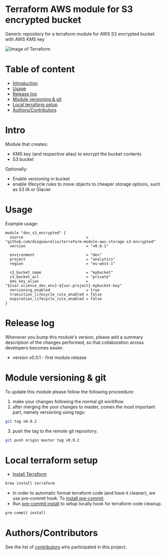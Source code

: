 Terraform AWS module for S3 encrypted bucket
============================================

Generic repository for a terraform module for AWS S3 encrypted bucket with AWS KMS key

![Image of Terraform](https://i.imgur.com/Jj2T26b.jpg)

# Table of content

- [Introduction](#intro)
- [Usage](#usage)
- [Release log](#release-log)
- [Module versioning & git](#module-versioning-&-git)
- [Local terraform setup](#local-terraform-setup)
- [Authors/Contributors](#authorscontributors)


# Intro

Module that creates:
- KMS key (and respective alias) to encrypt the bucket contents
- S3 bucket

Optionally:
- Enable versioning in bucket
- enable lifecycle rules to move objects to cheaper storage options, such as S3 IA or Glacier


# Usage

Example usage:

```hcl
module "dev_s3_encrypted" {
  source                            = "github.com/diogoaurelio/terraform-module-aws-storage-s3-encrypted"
  version                           = "v0.0.1"

  environment                       = "dev"
  project                           = "analytics"
  region                            = "eu-west-1"

  s3_bucket_name                    = "mybucket"
  s3_bucket_acl                     = "private"
  kms_key_alias                     = "${var.science_dev_env}-${var.project}-mybucket-key"
  versioning_enabled                = true
  transition_lifecycle_rule_enabled = false
  expiration_lifecycle_rule_enabled = false
}
```


# Release log

Whenever you bump this module's version, please add a summary description of the changes performed, so that collaboration across developers becomes easier.

* version v0.0.1 - first module release

# Module versioning & git

To update this module please follow the following proceedure:

1) make your changes following the normal git workflow
2) after merging the your changes to master, comes the most important part, namely versioning using tags:

```bash
git tag v0.0.2
```

3) push the tag to the remote git repository:
```bash
git push origin master tag v0.0.2
```

# Local terraform setup

* [Install Terraform](https://www.terraform.io/)

```bash
brew install terraform
```

* In order to automatic format terraform code (and have it cleaner), we use pre-commit hook. To [install pre-commit](https://pre-commit.com/#install).
* Run [pre-commit install](https://pre-commit.com/#usage) to setup locally hook for terraform code cleanup.

```bash
pre-commit install
```


# Authors/Contributors

See the list of [contributors](https://github.com/diogoaurelio/terraform-module-aws-storage-s3-encrypted/graphs/contributors) who participated in this project.